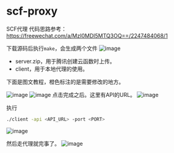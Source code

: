 # scf-proxy
SCF代理
代码思路参考：https://freewechat.com/a/MzI0MDI5MTQ3OQ==/2247484068/1

下载源码后执行`make`，会生成两个文件
![image](https://user-images.githubusercontent.com/19854253/117415890-65303c00-af4b-11eb-84e6-e3720b16b513.png)
* server.zip，用于腾讯创建云函数时上传。
* client，用于本地代理的使用。

下面是图文教程，橙色标注的是需要修改的地方。

![image](https://user-images.githubusercontent.com/19854253/112804352-e96ae600-90a6-11eb-90dd-89a812d6dfa2.png)
![image](https://user-images.githubusercontent.com/19854253/112804449-04d5f100-90a7-11eb-88bd-0301c55e2399.png)
点击完成之后。这里有API的URL。
![image](https://user-images.githubusercontent.com/19854253/117416694-38305900-af4c-11eb-910e-2a474df886db.png)

执行
```bash
./client -api <API_URL> -port <PORT>
```
![image](https://user-images.githubusercontent.com/19854253/117416417-ef78a000-af4b-11eb-90bb-c49de8756d31.png)


然后走代理就完事了。
![image](https://user-images.githubusercontent.com/19854253/117416265-c1935b80-af4b-11eb-960d-9c4b73be1311.png)
